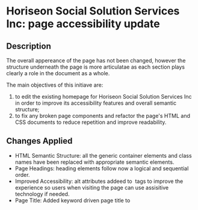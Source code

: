 # Horiseon Social Solution Services Inc: page accessibility update

## Description

The overall appereance of the page has not been changed, however the structure underneath the page is more articulatae as each section plays clearly a role in the document as a whole.

The main objectives of this initiave are:

1) to edit the existing homepage for Horiseon Social Solution Services Inc in order to improve its accessibility features and overall semantic structure;
2) to fix any broken page components and refactor the page's HTML and CSS documents to reduce repetition and improve readability.

## Changes Applied

* HTML Semantic Structure:  all the generic container elements and class names have been replaced  with appropriate semantic elements.
* Page Headings: heading elements follow now a logical and sequential order.
* Improved Accessibility: alt attributes addeed to <img> tags to improve the experience so users when visiting the page can use assisitive technology if needed.
* Page Title: Added keyword driven page title to <title> element to improve SEO and help users with disabilities quickly understand the page's content and purpose.


## Credits

This project was completed in digital collaboration with:

- [Victor Biscio] <github profile to be added>
- [Sam Brooke] <github profile to be added>
- [Chris-Eric Dagbo] <github profile to be added>
- [Adama Sall] <github profile to be added>

## License
MIT 

